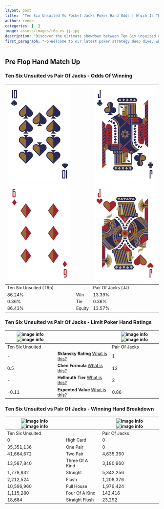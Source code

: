 ```yaml
---
layout: post
title:  "Ten Six Unsuited Vs Pocket Jacks Poker Hand Odds | Which Is The Better Hand In Poker? A Complete Guide"
author: reece
categories: [  ]
image: assets/images/t6o-vs-jj.jpg
description: "Discover the ultimate showdown between Ten Six Unsuited and Pair Of Jacks in poker! Uncover the odds, strategies, and scenarios where one hand triumphs over the other. Get ready to up your poker game with this thrilling analysis."
first_paragraph: "<p>Welcome to our latest poker strategy deep dive, where we're pitting two distinct hands against each other in a high-stakes showdown: Ten Six Unsuited vs Pair Of Jacks.</p><p>In the dynamic world of poker, every decision counts, and knowing which hand holds the upper hand is key to your success at the table.</p><p>In this article, we'll dissect these two hands, explore the scenarios where one dominates the other, and equip you with the knowledge to make strategic choices that can tip the odds in your favor.</p><p>Get ready to unravel the intriguing dynamics of these poker hands and elevate your game to new heights.</p>"
---
```




[comment]: # (sp0)

## Pre Flop Hand Match Up

<div class="table hand-ratings" markdown="1"> 



### Ten Six Unsuited vs Pair Of Jacks - Odds Of Winning


    
| ![image info](assets/images/hand1/t.png) ![image info](assets/images/hand1/6o.png) |  | ![image info](assets/images/hand2/j.png) ![image info](assets/images/hand2/jo.png) |
| -------- | -------- | -------- |
| Ten Six Unsuited (T6o) |  | Pair Of Jacks (JJ) |
| 86.24% | Win | 13.39% |
| 0.36% | Tie | 0.36% |
| 86.43% | Equity | 13.57% |




[comment]: # (sp1)



### Ten Six Unsuited vs Pair Of Jacks - Limit Poker Hand Ratings


    
| ![image info](https://www.riverpairs.com/assets/images/hand1/t.png) ![image info](https://www.riverpairs.com/assets/images/hand1/6o.png) |  | ![image info](https://www.riverpairs.com/assets/images/hand2/j.png) ![image info](https://www.riverpairs.com/assets/images/hand2/jo.png) |
| -------- | -------- | -------- |
| Ten Six Unsuited |  | Pair Of Jacks |
| - | **Sklansky Rating** [What is this?](/sklansky-rating-explained) | 1 |
| 0.5 | **Chen Formula** [What is this?](/chen-formula-explained) | 12 |
| - | **Hellmuth Tier** [What is this?](/Hellmuth-tier-explained) | 2 |
| -0.11 | **Expected Value** [What is this?](/expected-value-explained) | 0.86 |




[comment]: # (sp2)



### Ten Six Unsuited vs Pair Of Jacks - Winning Hand Breakdown


    
| ![image info](https://www.riverpairs.com/assets/images/hand1/t.png) ![image info](https://www.riverpairs.com/assets/images/hand1/6o.png) |  | ![image info](https://www.riverpairs.com/assets/images/hand2/j.png) ![image info](https://www.riverpairs.com/assets/images/hand2/jo.png) |
| -------- | -------- | -------- |
| Ten Six Unsuited |  | Pair Of Jacks |
| 0 | High Card | 0 |
| 35,351,136 | One Pair | 0 |
| 41,664,672 | Two Pair | 4,635,360 |
| 13,587,840 | Three Of A Kind | 3,180,960 |
| 1,778,832 | Straight | 5,342,256 |
| 2,212,524 | Flush | 1,208,376 |
| 10,596,960 | Full House | 1,979,424 |
| 1,115,280 | Four Of A Kind | 142,416 |
| 18,684 | Straight Flush | 23,292 |




[comment]: # (sp3)



</div>

[comment]: # (sp4)



[comment]: # (sp5)

